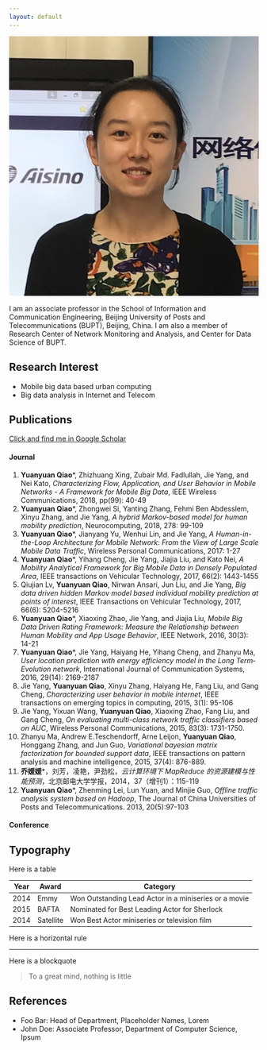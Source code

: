 ```yaml
---
layout: default
---
```


<img class="profile-picture" src="YUANYUAN.jpg">

I am an associate professor in the School of Information and Communication Engineering, Beijing University of Posts and Telecommunications (BUPT), Beijing, China. I am also a member of Research Center of Network Monitoring and Analysis, and Center for Data Science of BUPT.



## Research Interest

- Mobile big data based urban computing
- Big data analysis in Internet and Telecom

## Publications

[Click and find me in Google Scholar](https://scholar.google.com/citations?hl=zh-CN&user=OwtSap4AAAAJ&view_op=list_works&sortby=pubdate)

#### Journal

1. **Yuanyuan Qiao**\*, Zhizhuang Xing, Zubair Md. Fadlullah, Jie Yang, and Nei Kato, *Characterizing Flow, Application, and User Behavior in Mobile Networks - A Framework for Mobile Big Data*, IEEE Wireless Communications, 2018, pp(99): 40-49 
2. **Yuanyuan Qiao**\*, Zhongwei Si, Yanting Zhang, Fehmi Ben Abdesslem, Xinyu Zhang, and Jie Yang, *A hybrid Markov-based model for human mobility prediction*, Neurocomputing, 2018, 278: 99-109 
3. **Yuanyuan Qiao**\*, Jianyang Yu, Wenhui Lin, and Jie Yang, *A Human-in-the-Loop Architecture for Mobile Network: From the View of Large Scale Mobile Data Traffic*, Wireless Personal Communications, 2017: 1-27 
4. **Yuanyuan Qiao**\*, Yihang Cheng, Jie Yang, Jiajia Liu, and Kato Nei, *A Mobility Analytical Framework for Big Mobile Data in Densely Populated Area*, IEEE transactions on Vehicular Technology, 2017, 66(2): 1443-1455 
5. Qiujian Lv, **Yuanyuan Qiao**, Nirwan Ansari, Jun Liu, and Jie Yang, *Big data driven hidden Markov model based individual mobility prediction at points of interest*, IEEE Transactions on Vehicular Technology, 2017, 66(6): 5204-5216 
6. **Yuanyuan Qiao**\*, Xiaoxing Zhao, Jie Yang, and Jiajia Liu, *Mobile Big Data Driven Rating Framework: Measure the Relationship between Human Mobility and App Usage Behavior*, IEEE Network, 2016, 30(3): 14-21 
7. **Yuanyuan Qiao**\*, Jie Yang, Haiyang He, Yihang Cheng, and Zhanyu Ma, *User location prediction with energy efficiency model in the Long Term‐Evolution network*, International Journal of Communication Systems, 2016, 29(14): 2169-2187 
8. Jie Yang, **Yuanyuan Qiao**, Xinyu Zhang, Haiyang He, Fang Liu, and Gang Cheng, *Characterizing user behavior in mobile internet*, IEEE transactions on emerging topics in computing, 2015, 3(1): 95-106
9. Jie Yang, Yixuan Wang, **Yuanyuan Qiao**, Xiaoxing Zhao, Fang Liu, and Gang Cheng, *On evaluating multi-class network traffic classifiers based on AUC*, Wireless Personal Communications, 2015, 83(3): 1731-1750. 
10. Zhanyu Ma, Andrew E.Teschendorff, Arne Leijon, **Yuanyuan Qiao**, Honggang Zhang, and Jun Guo, *Variational bayesian matrix factorization for bounded support data*, IEEE transactions on pattern analysis and machine intelligence, 2015, 37(4): 876-889. 
11. **乔媛媛**\*，刘芳，凌艳，尹劲松，*云计算环境下 MapReduce 的资源建模与性能预测*，北京邮电大学学报，2014，37（增刊1）：115-119
12. **Yuanyuan Qiao**\*, Zhenming Lei, Lun Yuan, and Minjie Guo, *Offline traffic analysis system based on Hadoop*, The Journal of China Universities of Posts and Telecommunications. 2013, 20(5):97-103 

#### Conference



## Typography

Here is a table

Year | Award | Category
-----|-------|--------
2014 | Emmy  | Won Outstanding Lead Actor in a miniseries or a movie
2015 | BAFTA | Nominated for Best Leading Actor for Sherlock
2014 | Satellite | Won Best Actor miniseries or television film

Here is a horizontal rule

---

Here is a blockquote

> To a great mind, nothing is little

## References

* Foo Bar: Head of Department, Placeholder Names, Lorem
* John Doe: Associate Professor, Department of Computer Science, Ipsum
